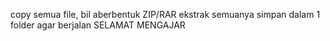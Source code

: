 copy semua file, bil aberbentuk ZIP/RAR ekstrak semuanya simpan dalam 1 folder agar berjalan
SELAMAT MENGAJAR
